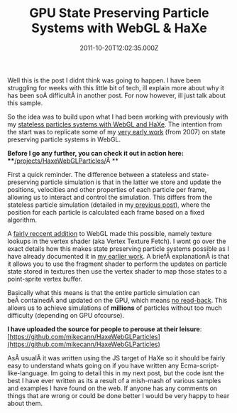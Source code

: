 ﻿---
coverImage: /posts/gpu-state-preserving-particle-systems-with-webgl-haxe/cover.jpg
date: '2011-10-20T12:02:35.000Z'
tags:
  - complex
  - glsl
  - gpu
  - hardware
  - haxe
  - javascript
  - particles
  - programming
  - webgl
title: GPU State Preserving Particle Systems with WebGL & HaXe
oldUrl: /glsl/gpu-state-preserving-particle-systems-with-webgl-haxe
---

Well this is the post I didnt think was going to happen. I have been struggling for weeks with this little bit of tech, ill explain more about why it has been soÂ difficultÂ in another post. For now however, ill just talk about this sample.

<!-- more -->

So the idea was to build upon what I had been working with previously with my [stateless particles systems with WebGL and HaXe](/posts/5000000-chrome-crawlers-why-not-haxe-webgl/). The intention from the start was to replicate some of my [very early work](/posts/xnagpuparticles-1000000-dynamic-particles/) (from 2007) on state preserving particle systems in WebGL.

**Before I go any further, you can check it out in action here:
\*\***[/projects/HaxeWebGLParticles/](/projects/HaxeWebGLParticles/)Â \*\*

First a quick reminder. The difference between a stateless and state-preserving particle simulation is that in the latter we store and update the positions, velocities and other properties of each particle per frame, allowing us to interact and control the simulation. This differs from the stateless particle simulation (detailed in my[ previous post](/posts/5000000-chrome-crawlers-why-not-haxe-webgl/)), where the position for each particle is calculated each frame based on a fixed algorithm.

A [fairly reccent addition](https://code.google.com/p/angleproject/issues/detail?id=95) to WebGL made this possible, namely texture lookups in the vertex shader (aka Vertex Texture Fetch). I wont go over the exact details how this makes state preserving particle systems possible as I have already documented it in [my earlier work](/posts/xnagpuparticles-1000000-dynamic-particles/). A briefÂ explanationÂ is that it allows you to use the fragment shader to perform the updates on particle state stored in textures then use the vertex shader to map those states to a point-sprite vertex buffer.

Basically what this means is that the entire particle simulation can beÂ containedÂ and updated on the GPU, which means [no read-back](/posts/5000000-chrome-crawlers-why-not-haxe-webgl/). This allows us to achieve simulations of **millions** of particles without too much difficulty (depending on GPU ofcourse).

**I have uploaded the source for people to perouse at their leisure**:
[https://github.com/mikecann/HaxeWebGLParticles](https://github.com/mikecann/HaxeWebGLParticles)

AsÂ usualÂ it was written using the JS target of HaXe so it should be fairly easy to understand whats going on if you have written any Ecma-script-like-language. Im going to detail this in my next post, but the code isnt the best I have ever written as its a result of a mish-mash of various samples and examples I have found on the web. If anyone has any comments on things that are wrong or could be done better I would be very happy to hear about them.
